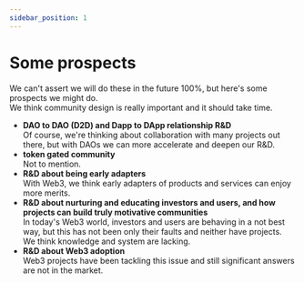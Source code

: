 ```yaml
---
sidebar_position: 1
---
```


# Some prospects

We can't assert we will do these in the future 100%, but here's some prospects we might do.<br />
We think community design is really important and it should take time.<br />

- **DAO to DAO (D2D) and Dapp to DApp relationship R&D**<br />
Of course, we're thinking about collaboration with many projects out there, but with DAOs we can more accelerate and deepen our R&D.
- **token gated community**<br />
Not to mention.
- **R&D about being early adapters**<br />
With Web3, we think early adapters of products and services can enjoy more merits.
- **R&D about nurturing and educating investors and users, and how projects can build truly motivative communities**<br />
In today's Web3 world, investors and users are behaving in a not best way, but this has not been only their faults and neither have projects.<br />
We think knowledge and system are lacking.
- **R&D about Web3 adoption**<br />
Web3 projects have been tackling this issue and still significant answers are not in the market.

